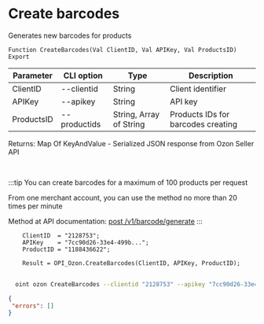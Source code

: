 ﻿---
sidebar_position: 2
---

# Create barcodes
 Generates new barcodes for products



`Function CreateBarcodes(Val ClientID, Val APIKey, Val ProductsID) Export`

  | Parameter | CLI option | Type | Description |
  |-|-|-|-|
  | ClientID | --clientid | String | Client identifier |
  | APIKey | --apikey | String | API key |
  | ProductsID | --productids | String, Array of String | Products IDs for barcodes creating |

  
  Returns:  Map Of KeyAndValue - Serialized JSON response from Ozon Seller API

<br/>

:::tip
You can create barcodes for a maximum of 100 products per request

 From one merchant account, you can use the method no more than 20 times per minute

 Method at API documentation: [post /v1/barcode/generate](https://docs.ozon.ru/api/seller/#operation/generate-barcode)
:::
<br/>


```bsl title="Code example"
    ClientID  = "2128753";
    APIKey    = "7cc90d26-33e4-499b...";
    ProductID = "1188436622";

    Result = OPI_Ozon.CreateBarcodes(ClientID, APIKey, ProductID);
```



```sh title="CLI command example"
    
  oint ozon CreateBarcodes --clientid "2128753" --apikey "7cc90d26-33e4-499b..." --productids %productids%

```

```json title="Result"
{
 "errors": []
}
```
